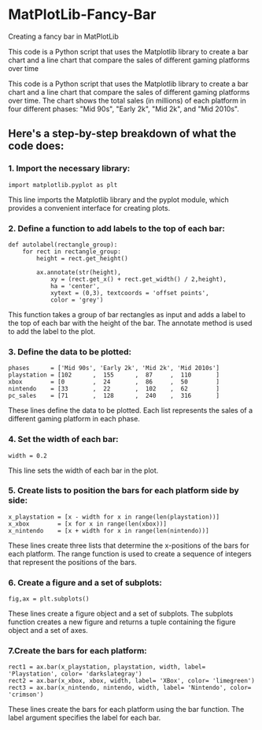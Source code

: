 # MatPlotLib-Fancy-Bar
Creating a fancy bar in MatPlotLib

This code is a Python script that uses the Matplotlib library to create a bar chart and a line chart that compare the sales of different gaming platforms over time

This code is a Python script that uses the Matplotlib library to create a bar chart and a line chart that compare the sales of different gaming platforms over time. The chart shows the total sales (in millions) of each platform in four different phases: "Mid 90s", "Early 2k", "Mid 2k", and "Mid 2010s".

## Here's a step-by-step breakdown of what the code does:

### 1. Import the necessary library: 

```
import matplotlib.pyplot as plt
```
This line imports the Matplotlib library and the pyplot module, which provides a convenient interface for creating plots.

### 2. Define a function to add labels to the top of each bar:

```
def autolabel(rectangle_group):
    for rect in rectangle_group:
        height = rect.get_height()

        ax.annotate(str(height),
            xy = (rect.get_x() + rect.get_width() / 2,height), 
            ha = 'center',
            xytext = (0,3), textcoords = 'offset points',
            color = 'grey')
```
This function takes a group of bar rectangles as input and adds a label to the top of each bar with the height of the bar. The annotate method is used to add the label to the plot.

### 3. Define the data to be plotted:
```
phases      = ['Mid 90s', 'Early 2k', 'Mid 2k', 'Mid 2010s']
playstation = [102      ,  155      ,  87     ,  110       ]
xbox        = [0        ,  24       ,  86     ,  50        ]
nintendo    = [33       ,  22       ,  102    ,  62        ]
pc_sales    = [71       ,  128      ,  240    ,  316       ]
```
These lines define the data to be plotted. Each list represents the sales of a different gaming platform in each phase.

### 4. Set the width of each bar:

```
width = 0.2
```

This line sets the width of each bar in the plot.

### 5. Create lists to position the bars for each platform side by side:

```
x_playstation = [x - width for x in range(len(playstation))]
x_xbox        = [x for x in range(len(xbox))]
x_nintendo    = [x + width for x in range(len(nintendo))]
```

These lines create three lists that determine the x-positions of the bars for each platform. The range function is used to create a sequence of integers that represent the positions of the bars.

### 6. Create a figure and a set of subplots:

```
fig,ax = plt.subplots()
```

These lines create a figure object and a set of subplots. The subplots function creates a new figure and returns a tuple containing the figure object and a set of axes.

### 7.Create the bars for each platform:

```
rect1 = ax.bar(x_playstation, playstation, width, label= 'Playstation', color= 'darkslategray')
rect2 = ax.bar(x_xbox, xbox, width, label= 'XBox', color= 'limegreen')
rect3 = ax.bar(x_nintendo, nintendo, width, label= 'Nintendo', color= 'crimson')
```

These lines create the bars for each platform using the bar function. The label argument specifies the label for each bar.

